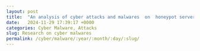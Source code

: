 ```yaml
---
layout: post
title:  "An analysis of cyber attacks and malwares  on  honeypot servers hosted In Israel (GCP and AWS)"
date:   2024-11-29 17:39:17 +0000
categories: Cyber Malware, Attacks
slug: Research on cyber malwares
permalink: /cyber/malware/:year/:month/:day/:slug/
---
```

